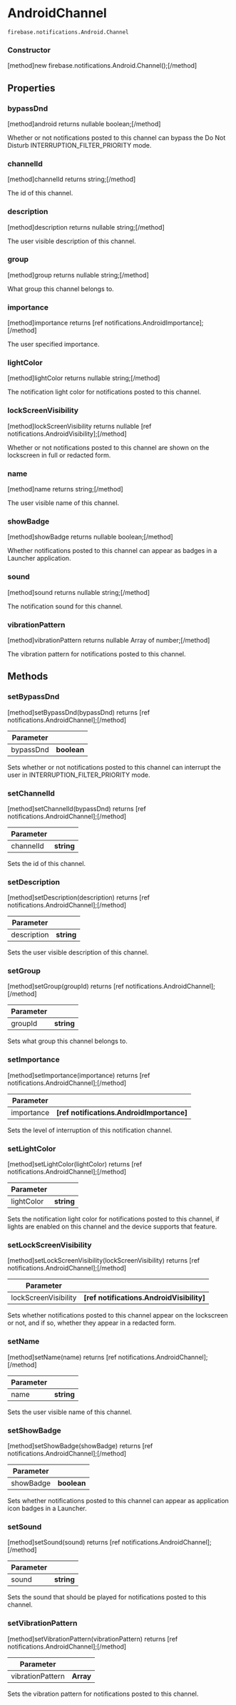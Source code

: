 # AndroidChannel

```
firebase.notifications.Android.Channel
```

### Constructor
[method]new firebase.notifications.Android.Channel();[/method]

## Properties

### bypassDnd
[method]android returns nullable boolean;[/method]

Whether or not notifications posted to this channel can bypass the Do Not Disturb INTERRUPTION_FILTER_PRIORITY mode.

### channelId
[method]channelId returns string;[/method]

The id of this channel.

### description
[method]description returns nullable string;[/method]

The user visible description of this channel.

### group
[method]group returns nullable string;[/method]

What group this channel belongs to.

### importance
[method]importance returns [ref notifications.AndroidImportance];[/method]

The user specified importance.

### lightColor
[method]lightColor returns nullable string;[/method]

The notification light color for notifications posted to this channel.

### lockScreenVisibility
[method]lockScreenVisibility returns nullable [ref notifications.AndroidVisibility];[/method]

Whether or not notifications posted to this channel are shown on the lockscreen in full or redacted form.

### name
[method]name returns string;[/method]

The user visible name of this channel.

### showBadge
[method]showBadge returns nullable boolean;[/method]

Whether notifications posted to this channel can appear as badges in a Launcher application.

### sound
[method]sound returns nullable string;[/method]

The notification sound for this channel.

### vibrationPattern
[method]vibrationPattern returns nullable Array of number;[/method]

The vibration pattern for notifications posted to this channel.

## Methods

### setBypassDnd
[method]setBypassDnd(bypassDnd) returns [ref notifications.AndroidChannel];[/method]

| Parameter |         |
| --------- | ------- |
| bypassDnd  | **boolean** |

Sets whether or not notifications posted to this channel can interrupt the user in INTERRUPTION_FILTER_PRIORITY mode.

### setChannelId
[method]setChannelId(bypassDnd) returns [ref notifications.AndroidChannel];[/method]

| Parameter |         |
| --------- | ------- |
| channelId  | **string** |

Sets the id of this channel.

### setDescription
[method]setDescription(description) returns [ref notifications.AndroidChannel];[/method]

| Parameter |         |
| --------- | ------- |
| description  | **string** |

Sets the user visible description of this channel.

### setGroup
[method]setGroup(groupId) returns [ref notifications.AndroidChannel];[/method]

| Parameter |         |
| --------- | ------- |
| groupId  | **string** |

Sets what group this channel belongs to.

### setImportance
[method]setImportance(importance) returns [ref notifications.AndroidChannel];[/method]

| Parameter |         |
| --------- | ------- |
| importance  | **[ref notifications.AndroidImportance]** |

Sets the level of interruption of this notification channel.

### setLightColor
[method]setLightColor(lightColor) returns [ref notifications.AndroidChannel];[/method]

| Parameter |         |
| --------- | ------- |
| lightColor  | **string** |

Sets the notification light color for notifications posted to this channel, if lights are enabled on this channel and the device supports that feature.

### setLockScreenVisibility
[method]setLockScreenVisibility(lockScreenVisibility) returns [ref notifications.AndroidChannel];[/method]

| Parameter |         |
| --------- | ------- |
| lockScreenVisibility  | **[ref notifications.AndroidVisibility]** |

Sets whether notifications posted to this channel appear on the lockscreen or not, and if so, whether they appear in a redacted form.

### setName
[method]setName(name) returns [ref notifications.AndroidChannel];[/method]

| Parameter |         |
| --------- | ------- |
| name  | **string** |

Sets the user visible name of this channel.

### setShowBadge
[method]setShowBadge(showBadge) returns [ref notifications.AndroidChannel];[/method]

| Parameter |         |
| --------- | ------- |
| showBadge  | **boolean** |

Sets whether notifications posted to this channel can appear as application icon badges in a Launcher.

### setSound
[method]setSound(sound) returns [ref notifications.AndroidChannel];[/method]

| Parameter |         |
| --------- | ------- |
| sound  | **string** |

Sets the sound that should be played for notifications posted to this channel.

### setVibrationPattern
[method]setVibrationPattern(vibrationPattern) returns [ref notifications.AndroidChannel];[/method]

| Parameter |         |
| --------- | ------- |
| vibrationPattern  | **Array<number>** |

Sets the vibration pattern for notifications posted to this channel.